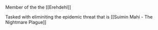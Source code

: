 Member of the the [[Erehdehl]]

Tasked with eliminiting the epidemic threat that is [[Suimin Mahi - The Nightmare Plague]]